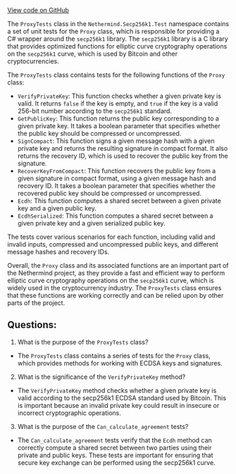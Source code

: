 [View code on GitHub](https://github.com/NethermindEth/nethermind/src/Nethermind/Nethermind.Secp256k1.Test/ProxyTests.cs)

The `ProxyTests` class in the `Nethermind.Secp256k1.Test` namespace contains a set of unit tests for the `Proxy` class, which is responsible for providing a C# wrapper around the `secp256k1` library. The `secp256k1` library is a C library that provides optimized functions for elliptic curve cryptography operations on the `secp256k1` curve, which is used by Bitcoin and other cryptocurrencies.

The `ProxyTests` class contains tests for the following functions of the `Proxy` class:

- `VerifyPrivateKey`: This function checks whether a given private key is valid. It returns `false` if the key is empty, and `true` if the key is a valid 256-bit number according to the `secp256k1` standard.
- `GetPublicKey`: This function returns the public key corresponding to a given private key. It takes a boolean parameter that specifies whether the public key should be compressed or uncompressed.
- `SignCompact`: This function signs a given message hash with a given private key and returns the resulting signature in compact format. It also returns the recovery ID, which is used to recover the public key from the signature.
- `RecoverKeyFromCompact`: This function recovers the public key from a given signature in compact format, using a given message hash and recovery ID. It takes a boolean parameter that specifies whether the recovered public key should be compressed or uncompressed.
- `Ecdh`: This function computes a shared secret between a given private key and a given public key.
- `EcdhSerialized`: This function computes a shared secret between a given private key and a given serialized public key.

The tests cover various scenarios for each function, including valid and invalid inputs, compressed and uncompressed public keys, and different message hashes and recovery IDs.

Overall, the `Proxy` class and its associated functions are an important part of the Nethermind project, as they provide a fast and efficient way to perform elliptic curve cryptography operations on the `secp256k1` curve, which is widely used in the cryptocurrency industry. The `ProxyTests` class ensures that these functions are working correctly and can be relied upon by other parts of the project.
## Questions: 
 1. What is the purpose of the `ProxyTests` class?
- The `ProxyTests` class contains a series of tests for the `Proxy` class, which provides methods for working with ECDSA keys and signatures.

2. What is the significance of the `VerifyPrivateKey` method?
- The `VerifyPrivateKey` method checks whether a given private key is valid according to the secp256k1 ECDSA standard used by Bitcoin. This is important because an invalid private key could result in insecure or incorrect cryptographic operations.

3. What is the purpose of the `Can_calculate_agreement` tests?
- The `Can_calculate_agreement` tests verify that the `Ecdh` method can correctly compute a shared secret between two parties using their private and public keys. These tests are important for ensuring that secure key exchange can be performed using the secp256k1 curve.